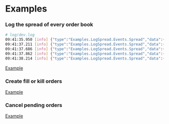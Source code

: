# Examples

### Log the spread of every order book

```bash
# log/dev.log
09:41:35.950 [info] {"type":"Examples.LogSpread.Events.Spread","data":{"venue_id":"gdax","spread":"0.01","product_symbol":"btc_usd","bid_price":"5491.05","ask_price":"5491.06"}}
09:41:37.211 [info] {"type":"Examples.LogSpread.Events.Spread","data":{"venue_id":"binance","spread":"1.76","product_symbol":"btc_usdt","bid_price":"5620.64","ask_price":"5622.4"}}
09:41:37.686 [info] {"type":"Examples.LogSpread.Events.Spread","data":{"venue_id":"gdax","spread":"0.01","product_symbol":"btc_usd","bid_price":"5491.05","ask_price":"5491.06"}}
09:41:37.862 [info] {"type":"Examples.LogSpread.Events.Spread","data":{"venue_id":"poloniex","spread":"6.75064342","product_symbol":"btc_usdt","bid_price":"5615.60680303","ask_price":"5622.35744645"}}
09:41:38.214 [info] {"type":"Examples.LogSpread.Events.Spread","data":{"venue_id":"binance","spread":"1.77","product_symbol":"btc_usdt","bid_price":"5620.64","ask_price":"5622.41"}}
```

[Example](./log_spread/advisor.ex)

### Create fill or kill orders

[Example](./fill_or_kill_orders/advisor.ex)

### Cancel pending orders

[Example](./create_and_cancel_pending_order/advisor.ex)
